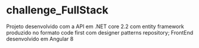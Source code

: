 # challenge_FullStack

Projeto desenvolvido com a API em .NET core 2.2 com entity framework produzido no formato code first com designer patterns repository;
FrontEnd desenvolvido em Angular 8 
